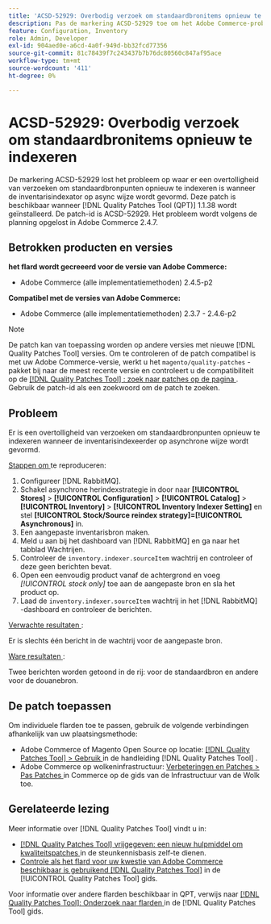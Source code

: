 ```yaml
---
title: 'ACSD-52929: Overbodig verzoek om standaardbronitems opnieuw te indexeren'
description: Pas de markering ACSD-52929 toe om het Adobe Commerce-probleem op te lossen waarbij er een overtollig verzoek is om de standaardbronitems opnieuw te indexeren wanneer de inventarisindexator in de asynchrone modus is geconfigureerd.
feature: Configuration, Inventory
role: Admin, Developer
exl-id: 904aed0e-a6cd-4a0f-949d-bb32fcd77356
source-git-commit: 81c78439f7c243437b7b76dc80560c847af95ace
workflow-type: tm+mt
source-wordcount: '411'
ht-degree: 0%

---
```


# ACSD-52929: Overbodig verzoek om standaardbronitems opnieuw te indexeren

De markering ACSD-52929 lost het probleem op waar er een overtolligheid van verzoeken om standaardbronpunten opnieuw te indexeren is wanneer de inventarisindexator op async wijze wordt gevormd. Deze patch is beschikbaar wanneer [!DNL Quality Patches Tool (QPT)] 1.1.38 wordt geïnstalleerd. De patch-id is ACSD-52929. Het probleem wordt volgens de planning opgelost in Adobe Commerce 2.4.7.

## Betrokken producten en versies

**het flard wordt gecreeerd voor de versie van Adobe Commerce:**

* Adobe Commerce (alle implementatiemethoden) 2.4.5-p2

**Compatibel met de versies van Adobe Commerce:**

* Adobe Commerce (alle implementatiemethoden) 2.3.7 - 2.4.6-p2

>[!NOTE]
>
>De patch kan van toepassing worden op andere versies met nieuwe [!DNL Quality Patches Tool] versies. Om te controleren of de patch compatibel is met uw Adobe Commerce-versie, werkt u het `magento/quality-patches` -pakket bij naar de meest recente versie en controleert u de compatibiliteit op de [[!DNL Quality Patches Tool] : zoek naar patches op de pagina ](https://experienceleague.adobe.com/tools/commerce-quality-patches/index.html?lang=nl-NL) . Gebruik de patch-id als een zoekwoord om de patch te zoeken.

## Probleem

Er is een overtolligheid van verzoeken om standaardbronpunten opnieuw te indexeren wanneer de inventarisindexeerder op asynchrone wijze wordt gevormd.

<u> Stappen om </u> te reproduceren:

1. Configureer [!DNL RabbitMQ].
1. Schakel asynchrone herindexstrategie in door naar **[!UICONTROL Stores]** > **[!UICONTROL Configuration]** > **[!UICONTROL Catalog]** > **[!UICONTROL Inventory]** > **[!UICONTROL Inventory Indexer Setting]** en stel **[!UICONTROL Stock/Source reindex strategy]=[!UICONTROL Asynchronous]** in.
1. Een aangepaste inventarisbron maken.
1. Meld u aan bij het dashboard van [!DNL RabbitMQ] en ga naar het tabblad Wachtrijen.
1. Controleer de `inventory.indexer.sourceItem` wachtrij en controleer of deze geen berichten bevat.
1. Open een eenvoudig product vanaf de achtergrond en voeg *[!UICONTROL stock only]* toe aan de aangepaste bron en sla het product op.
1. Laad de `inventory.indexer.sourceItem` wachtrij in het [!DNL RabbitMQ] -dashboard en controleer de berichten.

<u> Verwachte resultaten </u>:

Er is slechts één bericht in de wachtrij voor de aangepaste bron.

<u> Ware resultaten </u>:

Twee berichten worden getoond in de rij: voor de standaardbron en andere voor de douanebron.

## De patch toepassen

Om individuele flarden toe te passen, gebruik de volgende verbindingen afhankelijk van uw plaatsingsmethode:

* Adobe Commerce of Magento Open Source op locatie: [[!DNL Quality Patches Tool]  > Gebruik ](/help/tools/quality-patches-tool/usage.md) in de handleiding [!DNL Quality Patches Tool] .
* Adobe Commerce op wolkeninfrastructuur: [ Verbeteringen en Patches > Pas Patches ](https://experienceleague.adobe.com/docs/commerce-cloud-service/user-guide/develop/upgrade/apply-patches.html?lang=nl-NL) in Commerce op de gids van de Infrastructuur van de Wolk toe.

## Gerelateerde lezing

Meer informatie over [!DNL Quality Patches Tool] vindt u in:

* [[!DNL Quality Patches Tool]  vrijgegeven: een nieuw hulpmiddel om kwaliteitspatches ](https://experienceleague.adobe.com/nl/docs/commerce-knowledge-base/kb/announcements/commerce-announcements/magento-quality-patches-released-new-tool-to-self-serve-quality-patches) in de steunkennisbasis zelf-te dienen.
* [ Controle als het flard voor uw kwestie van Adobe Commerce beschikbaar is gebruikend  [!DNL Quality Patches Tool]](/help/tools/quality-patches-tool/patches-available-in-qpt/check-patch-for-magento-issue-with-magento-quality-patches.md) in de [!UICONTROL Quality Patches Tool] gids.


Voor informatie over andere flarden beschikbaar in QPT, verwijs naar [[!DNL Quality Patches Tool]: Onderzoek naar flarden ](https://experienceleague.adobe.com/tools/commerce-quality-patches/index.html?lang=nl-NL) in de [!DNL Quality Patches Tool] gids.

